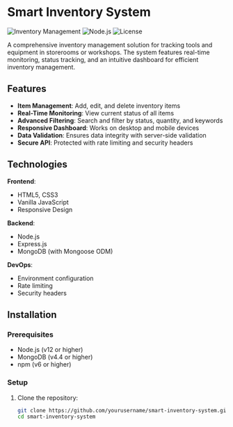 # Smart Inventory System

![Inventory Management](https://img.shields.io/badge/status-active-success.svg)
![Node.js](https://img.shields.io/badge/node-%3E%3D12.0.0-blue.svg)
![License](https://img.shields.io/badge/license-MIT-blue.svg)

A comprehensive inventory management solution for tracking tools and equipment in storerooms or workshops. The system features real-time monitoring, status tracking, and an intuitive dashboard for efficient inventory management.

## Features

- **Item Management**: Add, edit, and delete inventory items
- **Real-Time Monitoring**: View current status of all items
- **Advanced Filtering**: Search and filter by status, quantity, and keywords
- **Responsive Dashboard**: Works on desktop and mobile devices
- **Data Validation**: Ensures data integrity with server-side validation
- **Secure API**: Protected with rate limiting and security headers

## Technologies

**Frontend**:
- HTML5, CSS3
- Vanilla JavaScript
- Responsive Design

**Backend**:
- Node.js
- Express.js
- MongoDB (with Mongoose ODM)

**DevOps**:
- Environment configuration
- Rate limiting
- Security headers

## Installation

### Prerequisites

- Node.js (v12 or higher)
- MongoDB (v4.4 or higher)
- npm (v6 or higher)

### Setup

1. Clone the repository:
   ```bash
   git clone https://github.com/yourusername/smart-inventory-system.git
   cd smart-inventory-system
